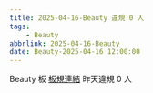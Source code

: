```yaml
---
title: 2025-04-16-Beauty 違規 0 人
tags:
    - Beauty
abbrlink: 2025-04-16-Beauty
date: Beauty-2025-04-16 12:00:00
---
```

Beauty 板 [板規連結](https://www.ptt.cc/bbs/Beauty/M.1630069980.A.84B.html)
昨天違規 0 人
